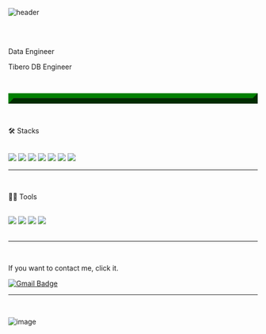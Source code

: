 ![header](https://capsule-render.vercel.app/api?type=wave&color=auto&height=300&animation=blink&section=header&text=코딩은재밌다.%20&fontSize=90)

<br>
<p>
<br>
Data Engineer
<p>
Tibero DB Engineer
<p>

<br><hr style="border: outset 10px green"><br>

🛠️ Stacks<br><br>

<img src="https://img.shields.io/badge/JAVA-007396?style=for-the-badge&logo=java&logoColor=white"> <img src="https://img.shields.io/badge/Spring-6DB33F?style=for-the-badge&logo=Spring&logoColor=white"> <img src="https://img.shields.io/badge/Python-3766AB?style=for-the-badge&logo=Python&logoColor=white"> <img src="https://img.shields.io/badge/MySQL-4479A1?style=for-the-badge&logo=MySQL&logoColor=white"/> <img src="https://img.shields.io/badge/C-A8B9CC?style=for-the-badge&logo=C&logoColor=white"/> <img src="https://img.shields.io/badge/TensorFlow-FF6F00?style=for-the-badge&logo=TensorFlow&logoColor=white"/> <img src="https://img.shields.io/badge/JavaScript-F7DF1E?style=for-the-badge&logo=JavaScript&logoColor=white"/> 
<br><hr><br>

💪🏼 Tools<br><br>

 <img src="https://img.shields.io/badge/Visual Studio Code-007ACC?style=for-the-badge&logo=Visual Studio Code&logoColor=white"/> <img src="https://img.shields.io/badge/GitHub-181717?style=for-the-badge&logo=GitHub&logoColor=white"/> <img src="https://img.shields.io/badge/Eclipse IDE-2C2255?style=for-the-badge&logo=Eclipse IDE&logoColor=white"/> <img src="https://img.shields.io/badge/Anaconda-44A833?style=for-the-badge&logo=Anaconda&logoColor=white"/>   
 <br><hr><br>
 
 If you want to contact me, click it.
 
 [![Gmail Badge](https://img.shields.io/badge/Gmail-d14836?style=for-the-badge&logo=Gmail&logoColor=white&link=mailto:perfumemakes@gmail.com)](mailto:perfumemakes@gmail.com)
 <br><hr><br>
 
<!--  [![Top Langs](https://github-readme-stats.vercel.app/api/top-langs/?username=perfumemakes)](https://github.com/anuraghazra/github-readme-stats) -->

<!--
**perfumemakes/perfumemakes** is a ✨ _special_ ✨ repository because its `README.md` (this file) appears on your GitHub profile.

Here are some ideas to get you started:

- 🔭 I’m currently working on ...
- 🌱 I’m currently learning ...
- 👯 I’m looking to collaborate on ...
- 🤔 I’m looking for help with ...
- 💬 Ask me about ...
- 📫 How to reach me: ...
- 😄 Pronouns: ...
- ⚡ Fun fact: ...
-->

![image](https://user-images.githubusercontent.com/84261917/202679049-d488cac1-5fe6-4952-8c97-86a21c5026bf.png)

